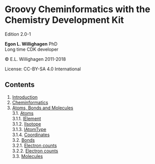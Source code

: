 # Groovy Cheminformatics with the Chemistry Development Kit

Edition 2.0-1

**Egon L. Willighagen** PhD<br />
Long time CDK developer

© E.L. Willighagen 2011-2018

License: CC-BY-SA 4.0 International

## Contents

1. [Introduction](introduction.md) <br />
2. [Cheminformatics](cheminfo.md) <br />
3. [Atoms, Bonds and Molecules](chapter3.md) <br />
3.1. [Atoms](chapter3.md#atoms) <br />
3.1.1. [IElement](chapter3.md#ielement) <br />
3.1.2. [IIsotope](chapter3.md#iisotope) <br />
3.1.3. [IAtomType](chapter3.md#iatomtype) <br />
3.1.4. [Coordinates](chapter3.md#coordinates) <br />
3.2. [Bonds](chapter3.md#bonds) <br />
3.2.1. [Electron counts](chapter3.md#electron-counts) <br />
3.2.2. [Electron counts](chapter3.md#bond-stereochemistry) <br />
3.3. [Molecules](chapter3.md#molecules) <br />
